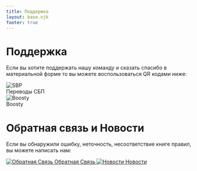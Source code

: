 ```yaml
---
title: Поддержка
layout: base.njk
footer: true
---
```


# Поддержка
Если вы хотите поддержать нашу команду и сказать спасибо в материальной форме то вы можете воспользоваться QR кодами ниже:

<div class="image-container image-left">
    <div class="image-container image-center">
        <img src="{{ '/images/sbp-qr.png' | url }}" alt="SBP">
        <div class="caption">Переводы СБП</div>
    </div>
    <div class="image-container image-center">
        <img src="{{ '/images/qr-code.png' | url }}" alt="Boosty">
        <div class="caption">Boosty</div>
    </div> 
</div>

# Обратная связь и Новости

Если вы обнаружили ошибку, неточность, несоответствие книге правил, вы можете написать нам:

<div class="tile-grid">
  <a href="https://t.me/+vpf2DXn5fSI5MTEy" target="_blank" rel="noopener" class="tile-button">
    <img src="{{ '/images/chat.png' | url }}" alt="Обратная Связь" />
    <span>Обратная Связь</span>
  </a>
  <a href="https://t.me/wag_the_cyberpunk" target="_blank" rel="noopener" class="tile-button">
    <img src="{{ '/images/news.png' | url }}" alt="Новости" />
    <span>Новости</span>
  </a>
</div>
